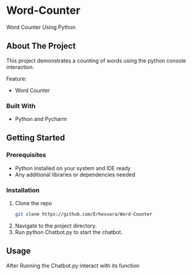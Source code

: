 # Word-Counter

Word Counter Using Python

## About The Project

This project demonstrates a counting of words using the python console interaction.

Feature:
* Word Counter

### Built With
* Python and Pycharm


## Getting Started

### Prerequisites

* Python installed on your system and IDE ready
* Any additional libraries or dependencies needed

### Installation

1. Clone the repo
   ```sh
   git clone https://github.com/Erhesvara/Word-Counter
   ```
3. Navigate to the project directory.
4. Run python Chatbot.py to start the chatbot.
   

## Usage

After Running the Chatbot.py interact with its function

